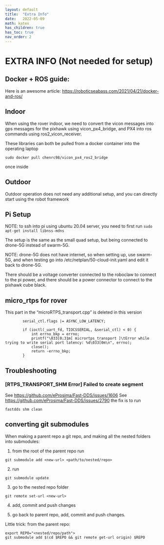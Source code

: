 ```yaml
---
layout: default
title:  "Extra Info"
date:   2022-05-09
math: katex
has_children: true
has_toc: true
nav_order: 2
---
```

# EXTRA INFO (Not needed for setup)

## Docker + ROS guide:
Here is an awesome article:
	https://roboticseabass.com/2021/04/21/docker-and-ros/

## Indoor
When using the rover indoor, we need to convert the vicon messages into gps messages for the pixhawk using vicon_px4_bridge, and PX4 into ros commands using ros2_vicon_receiver. 

These libraries can both be pulled from a docker container into the operating laptop
```
sudo docker pull chenrc98/vicon_px4_ros2_bridge
```
once inside 


## Outdoor
Outdoor operation does not need any additional setup, and you can directly start using the robot framework

## Pi Setup

NOTE: to ssh into pi using ubuntu 20.04 server, you need to first run ```sudo apt-get install libnss-mdns```

The setup is the same as the small quad setup, but being connected to drone-5G instead of swarm-5G. 

NOTE: drone-5G does not have internet, so when setting up, use swarm-5G, and when testing go into /etc/netplan/50-cloud-init.yaml and edit it back to drone-5G. 

There should be a voltage converter connected to the roboclaw to connect to the pi power, and there should be a power connector to connect to the pixhawk cube black.

## micro_rtps for rover
This part in the “microRTPS_transport.cpp” is deleted in this version
```
        serial_ctl.flags |= ASYNC_LOW_LATENCY;

		if (ioctl(_uart_fd, TIOCSSERIAL, &serial_ctl) < 0) {
			int errno_bkp = errno;
			printf("\033[0;31m[ micrortps_transport ]\tError while trying to write serial port latency: %d\033[0m\n", errno);
			close();
			return -errno_bkp;
		}
```

## Troubleshooting

### [RTPS_TRANSPORT_SHM Error] Failed to create segment
See https://github.com/eProsima/Fast-DDS/issues/1606
See https://github.com/eProsima/Fast-DDS/issues/2790
the fix is to run
```
fastdds shm clean
```


## converting git submodules
When making a parent repo a git repo, and making all the nested folders into submodules:
1) from the root of the parent repo run
```
git submodule add <new-url> <path/to/nested/repo>
```

2) run 
```
git submodule update
```

3) go to the nested repo folder
```
git remote set-url <new-url>
```

4) add, commit and push changes

5) go back to parent repo, add, commit and push changes. 


Little trick:
from the parent repo:
```
export REPO="<nested/repo/path">
git submodule add $(cd $REPO && git remote get-url origin) $REPO
```
